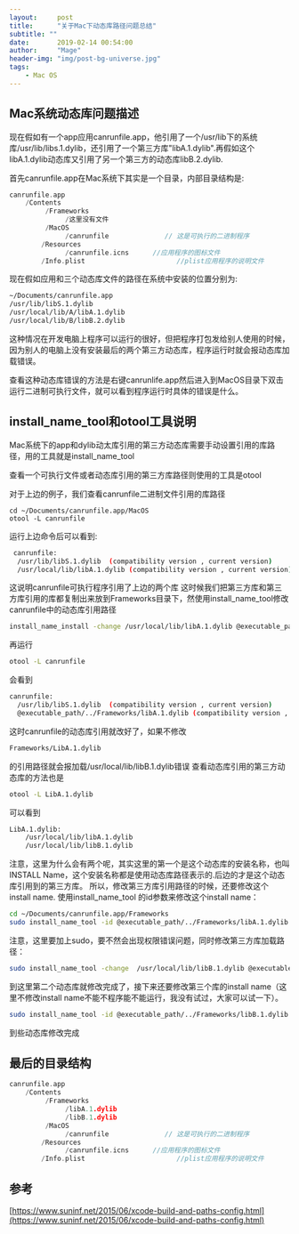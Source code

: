 ```yaml
---
layout:     post
title:      "关于Mac下动态库路径问题总结"
subtitle: ""
date:       2019-02-14 00:54:00
author:     "Mage"
header-img: "img/post-bg-universe.jpg"
tags:
    - Mac OS
---
```


## Mac系统动态库问题描述

现在假如有一个app应用canrunfile.app，他引用了一个/usr/lib下的系统库/usr/lib/libs.1.dylib，还引用了一个第三方库"libA.1.dylib".再假如这个libA.1.dylib动态库又引用了另一个第三方的动态库libB.2.dylib.

首先canrunfile.app在Mac系统下其实是一个目录，内部目录结构是:
```C
canrunfile.app
    /Contents
         /Frameworks
              /这里没有文件
         /MacOS
              /canrunfile              // 这是可执行的二进制程序
        /Resources
              /canrunfile.icns      //应用程序的图标文件
        /Info.plist                       //plist应用程序的说明文件
```
现在假如应用和三个动态库文件的路径在系统中安装的位置分别为:
``` bash
~/Documents/canrunfile.app
/usr/lib/libS.1.dylib
/usr/local/lib/A/libA.1.dylib
/usr/local/lib/B/libB.2.dylib
```
这种情况在开发电脑上程序可以运行的很好，但把程序打包发给别人使用的时候，因为别人的电脑上没有安装最后的两个第三方动态库，程序运行时就会报动态库加载错误。

查看这种动态库错误的方法是右键canrunlife.app然后进入到MacOS目录下双击运行二进制可执行文件，就可以看到程序运行时具体的错误是什么。

##  install_name_tool和otool工具说明

Mac系统下的app和dylib动太库引用的第三方动态库需要手动设置引用的库路径，用的工具就是install_name_tool

查看一个可执行文件或者动态库引用的第三方库路径则使用的工具是otool

对于上边的例子，我们查看canrunfile二进制文件引用的库路径
```
cd ~/Documents/canrunfile.app/MacOS
otool -L canrunfile
```
运行上边命令后可以看到:
```bash
 canrunfile:
  /usr/lib/libS.1.dylib  (compatibility version , current version)
  /usr/local/lib/libA.1.dylib (compatibility version , current version)
```
这说明canrunfile可执行程序引用了上边的两个库
这时候我们把第三方库和第三方库引用的库都复制出来放到Frameworks目录下，然使用install_name_tool修改canrunfile中的动态库引用路径
``` bash
install_name_install -change /usr/local/lib/libA.1.dylib @executable_path/../Frameworks/libA.1.dylib canrunfile
```
再运行
```bash
otool -L canrunfile
```
会看到
```bash
canrunfile:
  /usr/lib/libS.1.dylib  (compatibility version , current version)
  @executable_path/../Frameworks/libA.1.dylib (compatibility version , current version)
```
这时canrunfile的动态库引用就改好了，如果不修改
```bash
Frameworks/LibA.1.dylib
```
的引用路径就会报加载/usr/local/lib/libB.1.dylib错误
查看动态库引用的第三方动态库的方法也是
``` bash
otool -L LibA.1.dylib
```
可以看到
```bash
LibA.1.dylib:
    /usr/local/lib/libA.1.dylib
    /usr/local/lib/libB.1.dylib
```
注意，这里为什么会有两个呢，其实这里的第一个是这个动态库的安装名称，也叫INSTALL Name，这个安装名称都是使用动态库路径表示的.后边的才是这个动态库引用到的第三方库。
所以，修改第三方库引用路径的时候，还要修改这个install name.
使用install_name_tool 的id参数来修改这个install name：
```bash
cd ~/Documents/canrunfile.app/Frameworks
sudo install_name_tool -id @executable_path/../Frameworks/libA.1.dylib libA.1.dylib
```
注意，这里要加上sudo，要不然会出现权限错误问题，同时修改第三方库加载路径：
```bash
sudo install_name_tool -change  /usr/local/lib/libB.1.dylib @executable_path/../Frameworks/libB.1.dylib libA.1.dylib
```
到这里第二个动态库就修改完成了，接下来还要修改第三个库的install name（这里不修改install name不能不程序能不能运行，我没有试过，大家可以试一下）。
```bash
sudo install_name_tool -id @executable_path/../Frameworks/libB.1.dylib libB.1.dylib
```
到些动态库修改完成

## 最后的目录结构

```C
canrunfile.app
    /Contents
         /Frameworks
              /libA.1.dylib
              /libB.1.dylib
         /MacOS
              /canrunfile              // 这是可执行的二进制程序
        /Resources
              /canrunfile.icns      //应用程序的图标文件
        /Info.plist                       //plist应用程序的说明文件
```

## 参考
[https://www.suninf.net/2015/06/xcode-build-and-paths-config.html](https://www.suninf.net/2015/06/xcode-build-and-paths-config.html)